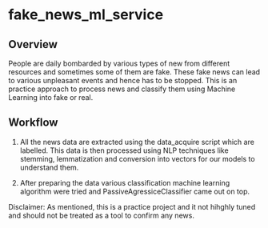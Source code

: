 # fake_news_ml_service

## Overview
People are daily bombarded by various types of new from different resources and sometimes some of them are fake. These fake news can lead to various unpleasant events and hence
has to be stopped. This is an practice approach to process news and classify them using Machine Learning into fake or real.

## Workflow
1. All the news data are extracted using the data_acquire script which are labelled. This data is then processed using NLP techniques like stemming, lemmatization and conversion into vectors for our models to understand them.

2. After preparing the data various classification machine learning algorithm were tried and PassiveAgressiceClassifier came out on top.

Disclaimer: As mentioned, this is a practice project and it not hihghly tuned and should not be treated as a tool to confirm any news.
